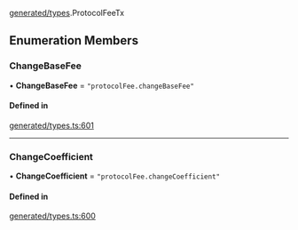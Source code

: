 [generated/types](../../../Modules/Generated/Types.md).ProtocolFeeTx

## Enumeration Members

### ChangeBaseFee

• **ChangeBaseFee** = ``"protocolFee.changeBaseFee"``

#### Defined in

[generated/types.ts:601](https://github.com/PolymeshAssociation/polymesh-sdk/blob/15be87e8/src/generated/types.ts#L601)

___

### ChangeCoefficient

• **ChangeCoefficient** = ``"protocolFee.changeCoefficient"``

#### Defined in

[generated/types.ts:600](https://github.com/PolymeshAssociation/polymesh-sdk/blob/15be87e8/src/generated/types.ts#L600)

